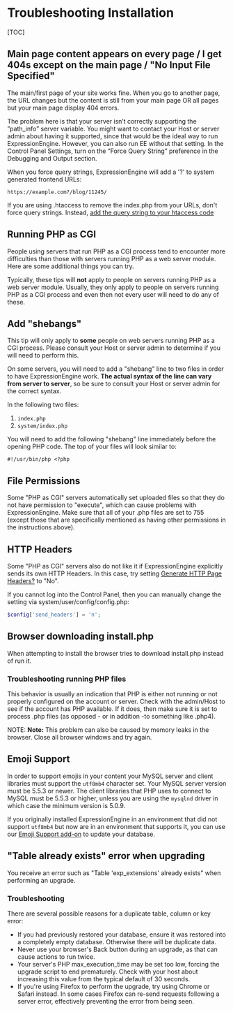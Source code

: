 <!--
    This source file is part of the open source project
    ExpressionEngine User Guide (https://github.com/ExpressionEngine/ExpressionEngine-User-Guide)

    @link      https://expressionengine.com/
    @copyright Copyright (c) 2003-2019, EllisLab Corp. (https://ellislab.com)
    @license   https://expressionengine.com/license Licensed under Apache License, Version 2.0
-->

# Troubleshooting Installation

[TOC]

## Main page content appears on every page / I get 404s except on the main page / "No Input File Specified"

The main/first page of your site works fine. When you go to another page, the URL changes but the content is still from your main page OR all pages but your main page display 404 errors.

The problem here is that your server isn’t correctly supporting the ”path_info” server variable. You might want to contact your Host or server admin about having it supported, since that would be the ideal way to run ExpressionEngine. However, you can also run EE without that setting. In the Control Panel Settings, turn on the “Force Query String” preference in the Debugging and Output section.

When you force query strings, ExpressionEngine will add a '?' to system generated frontend URLs:

    https://example.com?/blog/11245/

If you are using .htaccess to remove the index.php from your URLs, don't force query strings. Instead, [add the query string to your htaccess code](installation/best-practices.md#removing-indexphp-from-your-urls)

## Running PHP as CGI

People using servers that run PHP as a CGI process tend to encounter more difficulties than those with servers running PHP as a web server module. Here are some additional things you can try.

Typically, these tips will **not** apply to people on servers running PHP as a web server module. Usually, they only apply to people on servers running PHP as a CGI process and even then not every user will need to do any of these.

## Add "shebangs"

This tip will only apply to **some** people on web servers running PHP as a CGI process. Please consult your Host or server admin to determine if you will need to perform this.

On some servers, you will need to add a "shebang" line to two files in order to have ExpressionEngine work. **The actual syntax of the line can vary from server to server**, so be sure to consult your Host or server admin for the correct syntax.

In the following two files:

1. `index.php`
2. `system/index.php`

You will need to add the following "shebang" line immediately before the opening PHP code. The top of your files will look similar to:

    #!/usr/bin/php <?php

## File Permissions

Some "PHP as CGI" servers automatically set uploaded files so that they do not have permission to "execute", which can cause problems with ExpressionEngine. Make sure that all of your .php files are set to 755 (except those that are specifically mentioned as having other permissions in the instructions above).

## HTTP Headers

Some "PHP as CGI" servers also do not like it if ExpressionEngine explicitly sends its own HTTP Headers. In this case, try setting [Generate HTTP Page Headers?](control-panel/settings/debug-output.md) to "No".

If you cannot log into the Control Panel, then you can manually change the setting via system/user/config/config.php:

```php
$config['send_headers'] = 'n';
```

## Browser downloading install.php

When attempting to install the browser tries to download install.php instead of run it.

### Troubleshooting running PHP files

This behavior is usually an indication that PHP is either not running or not properly configured on the account or server. Check with the admin/Host to see if the account has PHP available. If it does, then make sure it is set to process .php files (as opposed - or in addition -to something like .php4).

NOTE: **Note:** This problem can also be caused by memory leaks in the browser. Close all browser windows and try again.

## Emoji Support

In order to support emojis in your content your MySQL server and client libraries must support the `utf8mb4` character set. Your MySQL server version must be 5.5.3 or newer. The client libraries that PHP uses to connect to MySQL must be 5.5.3 or higher, unless you are using the `mysqlnd` driver in which case the minimum version is 5.0.9.

If you originally installed ExpressionEngine in an environment that did not support `utf8mb4` but now are in an environment that supports it, you can use our [Emoji Support add-on](https://github.com/ellislab/emoji-support) to update your database.

## "Table already exists" error when upgrading

You receive an error such as "Table 'exp_extensions' already exists" when performing an upgrade.

### Troubleshooting

There are several possible reasons for a duplicate table, column or key error:

- If you had previously restored your database, ensure it was restored into a completely empty database. Otherwise there will be duplicate data.
- Never use your browser's Back button during an upgrade, as that can cause actions to run twice.
- Your server's PHP max_execution_time may be set too low, forcing the upgrade script to end prematurely. Check with your host about increasing this value from the typical default of 30 seconds.
- If you're using Firefox to perform the upgrade, try using Chrome or Safari instead. In some cases Firefox can re-send requests following a server error, effectively preventing the error from being seen.
